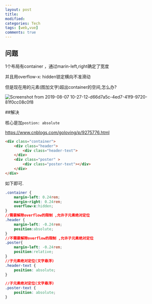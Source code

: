 ```yaml
---
layout: post
title:
modified:
categories: Tech
tags: [web,vue]
comments: true
---
```


## 问题

1个布局有container ，通过marin-left,right确定了宽度

并且用overflow-x: hidden锁定横向不准滑动


但是现在用的元素(图加文字)超出container的空间,怎么办?

![Screenshot from 2019-08-07 10-27-12-d66d7a5c-4ed7-41f9-9720-81f0cc08c0f8](https://images-1257933000.cos.ap-chengdu.myqcloud.com/Screenshot%20from%202019-08-07%2010-27-12-d66d7a5c-4ed7-41f9-9720-81f0cc08c0f8.png)





##解决 

核心是加`postion: absolute`

<https://www.cnblogs.com/goloving/p/9275776.html>

```html
<div class="container">
    <div class="header">
        <div class="header-text">
    </div>
    <div class="poster" >
        <div class="poster-text"></div>
    </div>
</div>
```

如下即可.

```css
.container {
    margin-left: 0.24rem;
    margin-right: 0.24rem;
    overflow-x:hidden;
}
//需要解除overflow的限制 ,允许子元素绝对定位
.header {
    margin-left: -0.24rem;
    position:absolute;
}
//不需要解除overflow的限制 ,允许子元素绝对定位
.poster{
    margin-left: -0.24rem;
    position:relative;
}
//子元素绝对定位(文字悬浮)
.header-text {
    position: absolute;
}

//子元素绝对定位(文字悬浮)
.poster-text {
    position: absolute;
}
```
